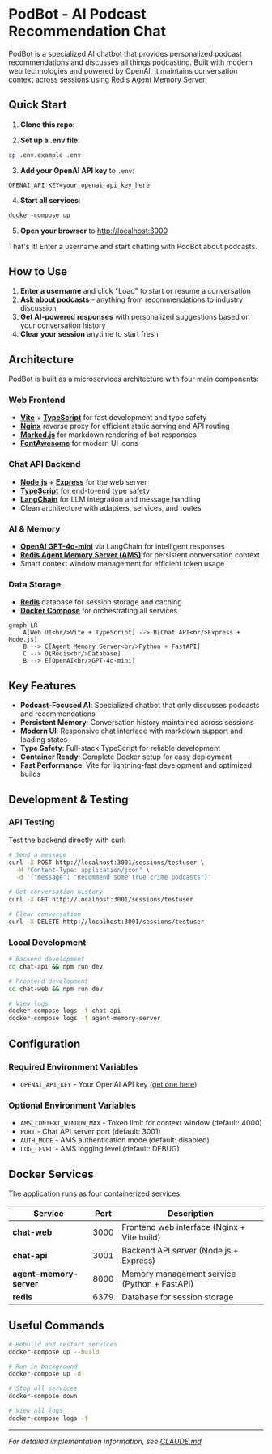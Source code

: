 # PodBot - AI Podcast Recommendation Chat

PodBot is a specialized AI chatbot that provides personalized podcast recommendations and discusses all things podcasting. Built with modern web technologies and powered by OpenAI, it maintains conversation context across sessions using Redis Agent Memory Server.

## Quick Start

1. **Clone this repo**:

2. **Set up a .env file**:

```bash
cp .env.example .env
```

3. **Add your OpenAI API key** to `.env`:

```
OPENAI_API_KEY=your_openai_api_key_here
```

4. **Start all services**:

```bash
docker-compose up
```

5. **Open your browser** to [http://localhost:3000](http://localhost:3000)

That's it! Enter a username and start chatting with PodBot about podcasts.

## How to Use

1. **Enter a username** and click "Load" to start or resume a conversation
2. **Ask about podcasts** - anything from recommendations to industry discussion
3. **Get AI-powered responses** with personalized suggestions based on your conversation history
4. **Clear your session** anytime to start fresh

## Architecture

PodBot is built as a microservices architecture with four main components:

### **Web Frontend**

- **[Vite](https://vitejs.dev/)** + **[TypeScript](https://www.typescriptlang.org/)** for fast development and type safety
- **[Nginx](https://nginx.org/)** reverse proxy for efficient static serving and API routing
- **[Marked.js](https://marked.js.org/)** for markdown rendering of bot responses
- **[FontAwesome](https://fontawesome.com/)** for modern UI icons

### **Chat API Backend**

- **[Node.js](https://nodejs.org/)** + **[Express](https://expressjs.com/)** for the web server
- **[TypeScript](https://www.typescriptlang.org/)** for end-to-end type safety
- **[LangChain](https://js.langchain.com/)** for LLM integration and message handling
- Clean architecture with adapters, services, and routes

### **AI & Memory**

- **[OpenAI GPT-4o-mini](https://openai.com/)** via LangChain for intelligent responses
- **[Redis Agent Memory Server (AMS)](https://github.com/redis/agent-memory-server)** for persistent conversation context
- Smart context window management for efficient token usage

### **Data Storage**

- **[Redis](https://redis.io/)** database for session storage and caching
- **[Docker Compose](https://docs.docker.com/compose/)** for orchestrating all services

```mermaid
graph LR
    A[Web UI<br/>Vite + TypeScript] --> B[Chat API<br/>Express + Node.js]
    B --> C[Agent Memory Server<br/>Python + FastAPI]
    C --> D[Redis<br/>Database]
    B --> E[OpenAI<br/>GPT-4o-mini]
```

## Key Features

- **Podcast-Focused AI**: Specialized chatbot that only discusses podcasts and recommendations
- **Persistent Memory**: Conversation history maintained across sessions
- **Modern UI**: Responsive chat interface with markdown support and loading states
- **Type Safety**: Full-stack TypeScript for reliable development
- **Container Ready**: Complete Docker setup for easy deployment
- **Fast Performance**: Vite for lightning-fast development and optimized builds

## Development & Testing

### API Testing

Test the backend directly with curl:

```bash
# Send a message
curl -X POST http://localhost:3001/sessions/testuser \
  -H "Content-Type: application/json" \
  -d '{"message": "Recommend some true crime podcasts"}'

# Get conversation history
curl -X GET http://localhost:3001/sessions/testuser

# Clear conversation
curl -X DELETE http://localhost:3001/sessions/testuser
```

### Local Development

```bash
# Backend development
cd chat-api && npm run dev

# Frontend development
cd chat-web && npm run dev

# View logs
docker-compose logs -f chat-api
docker-compose logs -f agent-memory-server
```

## Configuration

### Required Environment Variables

- `OPENAI_API_KEY` - Your OpenAI API key ([get one here](https://platform.openai.com/api-keys))

### Optional Environment Variables

- `AMS_CONTEXT_WINDOW_MAX` - Token limit for context window (default: 4000)
- `PORT` - Chat API server port (default: 3001)
- `AUTH_MODE` - AMS authentication mode (default: disabled)
- `LOG_LEVEL` - AMS logging level (default: DEBUG)

## Docker Services

The application runs as four containerized services:

| Service                 | Port | Description                                  |
| ----------------------- | ---- | -------------------------------------------- |
| **chat-web**            | 3000 | Frontend web interface (Nginx + Vite build)  |
| **chat-api**            | 3001 | Backend API server (Node.js + Express)       |
| **agent-memory-server** | 8000 | Memory management service (Python + FastAPI) |
| **redis**               | 6379 | Database for session storage                 |

## Useful Commands

```bash
# Rebuild and restart services
docker-compose up --build

# Run in background
docker-compose up -d

# Stop all services
docker-compose down

# View all logs
docker-compose logs -f
```

---

_For detailed implementation information, see [CLAUDE.md](./CLAUDE.md)_
